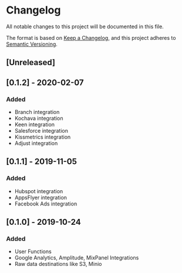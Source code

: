 # Changelog

All notable changes to this project will be documented in this file.

The format is based on [Keep a Changelog](https://keepachangelog.com/en/1.0.0/),
and this project adheres to [Semantic Versioning](https://semver.org/spec/v2.0.0.html).

## [Unreleased]

## [0.1.2] - 2020-02-07

### Added

- Branch integration 
- Kochava integration
- Keen integration
- Salesforce integration
- Kissmetrics integration
- Adjust integration

## [0.1.1] - 2019-11-05

### Added

- Hubspot integration
- AppsFlyer integration
- Facebook Ads integration

## [0.1.0] - 2019-10-24

### Added

- User Functions
- Google Analytics, Amplitude, MixPanel Integrations
- Raw data destinations like S3, Minio
